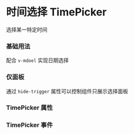 <script setup lang="ts">
  import props from "../example/timePicker/props.ts";
  import events from "../example/timePicker/events.ts";
</script>

# 时间选择 TimePicker

选择某一特定时间

### 基础用法

配合 `v-mdoel` 实现日期选择
<demo-block src="example/timePicker/basic" stack-blitz-name="timepicker-basic"></demo-block>

### 仅面板

通过 `hide-trigger` 属性可以控制组件只展示选择面板
<demo-block src="example/timePicker/only-panel" stack-blitz-name="timepicker-only-panel"></demo-block>

### TimePicker 属性

<table-block type="props" :data="props"></table-block>

### TimePicker 事件

<table-block type="events" :data="events"></table-block>
